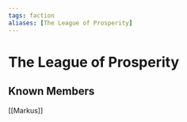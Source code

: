 ```yaml
---
tags: faction
aliases: [The League of Prosperity]
---
```

# The League of Prosperity

## Known Members
[[Markus]]
